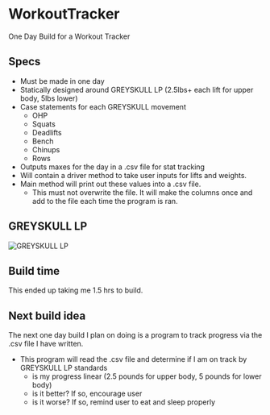 # WorkoutTracker
 One Day Build for a Workout Tracker

## Specs
- Must be made in one day
- Statically designed around GREYSKULL LP (2.5lbs+ each lift for upper body, 5lbs lower)
- Case statements for each GREYSKULL movement
    - OHP
    - Squats
    - Deadlifts
    - Bench
    - Chinups
    - Rows
- Outputs maxes for the day in a .csv file for stat tracking
- Will contain a driver method to take user inputs for lifts and weights.
- Main method will print out these values into a .csv file.
    - This must not overwrite the file. It will make the columns once and add to the file each time the program is ran.
    
## GREYSKULL LP
![GREYSKULL LP](https://external-preview.redd.it/YownoaZeVT078vy716blyunoE51yJslM2z6oXO5ZiKA.png?auto=webp&s=6ad6210772814c91eb00cf476cb158fc67f2cedf)

## Build time
This ended up taking me 1.5 hrs to build. 

## Next build idea
The next one day build I plan on doing is a program to track progress via the .csv file I have written.
- This program will read the .csv file and determine if I am on track by GREYSKULL LP standards
   - is my progress linear (2.5 pounds for upper body, 5 pounds for lower body)
   - is it better? If so, encourage user
   - is it worse? If so, remind user to eat and sleep properly
